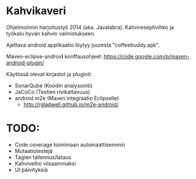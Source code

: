 Kahvikaveri
===========

Ohjelmoinnin harjoitustyö 2014 (aka. Javalabra). Kahvireseptivihko ja työkalu hyvän kahvin valmistukseen.

Ajettava android applikaatio löytyy juuresta "coffeebuddy.apk".

Maven-eclipse-android konffausohjeet:
https://code.google.com/p/maven-android-plugin/

Käytössä olevat kirjastot ja pluginit:
- SonarQube (Koodin analysointi)
- JaCoCo (Testien rivikattavuus)
- android m2e (Maven integraatio Eclipselle)
  - http://rgladwell.github.io/m2e-android/
  
TODO:
=====
- Code coverage toimimaan automaattisemmin
- Mutaatiotestejä
- Tagien tallennus/lataus
- Kahvivelho viisaammaksi
- UI päivityksiä

